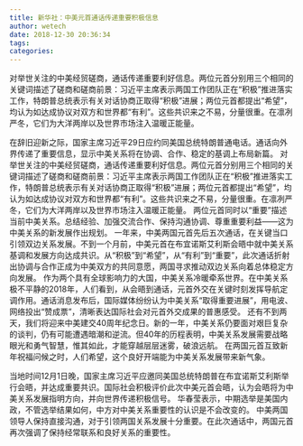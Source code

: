 ```yaml
---
title: 新华社：中美元首通话传递重要积极信息
author: wetech
date: 2018-12-30 20:36:34
tags: 
categories: 
---
```

对举世关注的中美经贸磋商，通话传递重要利好信息。两位元首分别用三个相同的关键词描述了磋商和磋商前景：习近平主席表示两国工作团队正在“积极”推进落实工作，特朗普总统表示有关对话协商正取得“积极”进展；两位元首都提出“希望”，均认为如达成协议对双方和世界都“有利”。这些共识来之不易，分量很重。在凛冽严冬，它们为大洋两岸以及世界市场注入温暖正能量。
<!-- more -->
在辞旧迎新之际，国家主席习近平29日应约同美国总统特朗普通电话。通话向外界传递了重要信息，显示中美关系将在协调、合作、稳定的基调上布局新篇。
对举世关注的中美经贸磋商，通话传递重要利好信息。两位元首分别用三个相同的关键词描述了磋商和磋商前景：习近平主席表示两国工作团队正在“积极”推进落实工作，特朗普总统表示有关对话协商正取得“积极”进展；两位元首都提出“希望”，均认为如达成协议对双方和世界都“有利”。这些共识来之不易，分量很重。在凛冽严冬，它们为大洋两岸以及世界市场注入温暖正能量。
两位元首同时以“重要”描述当前中美关系。总结经验、加强交流合作、保持沟通协调、尊重重要利益——这为中美关系的新发展作出规划。
一年来，中美两国元首先后五次通话，在关键当口引领双边关系发展。不到一个月前，中美元首在布宜诺斯艾利斯会晤中就中美关系基调和发展方向达成共识。从“积极”到“希望”，从“有利”到“重要”，此次通话折射出协调与合作正成为中美双方的共同意愿，两国寻求推动双边关系向着总体稳定方向发展。
作为两个具有全球影响力的大国，中美关系冷暖牵系世界。在中美关系极不平静的2018年，人们看到，从会晤到通话，元首外交在关键时刻发挥导航定调作用。通话消息发布后，国际媒体纷纷认为中美关系“取得重要进展”，用电波、网络投出“赞成票”，清晰表达国际社会对元首外交成果的普惠感受。
还有不到两天，我们将迎来中美建交40周年纪念日。新的一年，中美关系仍要面对艰巨复杂的谈判，仍有可能遭遇暗潮和逆流。但40年的历程表明，中美关系发展需要战略眼光和勇气智慧，惟其如此，才能穿越层层迷雾，破浪远航。
在两国元首互致新年祝福问候之时，人们希望，这个良好开端能为中美关系发展带来新气象。
 
 
当地时间12月1日晚，国家主席习近平应邀同美国总统特朗普在布宜诺斯艾利斯举行会晤，并达成重要共识。国际社会积极评价此次中美元首会晤，认为会晤将为中美关系发展指明方向，并向世界传递积极信号。
华春莹表示，中期选举是美国内政，不管选举结果如何，中方对中美关系重要性的认识是不会改变的。
中美两国领导人保持直接沟通，对于引领两国关系发展十分重要。在此次通话中，两国元首再次强调了保持经常联系和良好关系的重要性。
